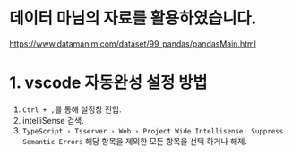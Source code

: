 # 데이터 마님의 자료를 활용하였습니다.
https://www.datamanim.com/dataset/99_pandas/pandasMain.html

# 1. vscode 자동완성 설정 방법
1. `Ctrl + ,`를 통해 설정창 진입.
2. intelliSense 검색.
3. `TypeScript › Tsserver › Web › Project Wide Intellisense: Suppress Semantic Errors` 해당 항목을 제외한 모든 항목을 선택 하거나 해제.
